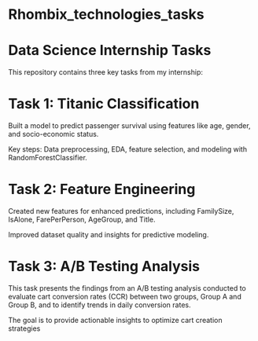 # Rhombix_technologies_tasks

# Data Science Internship Tasks

This repository contains three key tasks from my internship:

# Task 1: Titanic Classification

Built a model to predict passenger survival using features like age, gender, and socio-economic status.

Key steps: Data preprocessing, EDA, feature selection, and modeling with RandomForestClassifier.


# Task 2: Feature Engineering


Created new features for enhanced predictions, including FamilySize, IsAlone, FarePerPerson, AgeGroup, and Title.

Improved dataset quality and insights for predictive modeling.


# Task 3: A/B Testing Analysis


This task presents the findings from an A/B testing analysis conducted to evaluate cart conversion rates (CCR) between two groups, Group A and Group B, and to identify trends in daily conversion rates. 

The goal is to provide actionable insights to optimize cart creation strategies


